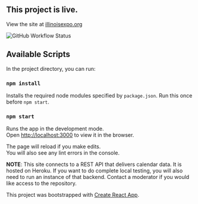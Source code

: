## This project is live.

View the site at [illinoisexpo.org](illinoisexpo.org)

![GitHub Workflow Status](https://img.shields.io/github/workflow/status/ecexpo/react-site/Build%20and%20Deploy%20production?label=Live%20build)

## Available Scripts

In the project directory, you can run:

### `npm install`

Installs the required node modules specified by `package.json`. Run this once before `npm start`. 

### `npm start`

Runs the app in the development mode.<br>
Open [http://localhost:3000](http://localhost:3000) to view it in the browser.

The page will reload if you make edits.<br>
You will also see any lint errors in the console.

**NOTE**: This site connects to a REST API that delivers calendar data. It is hosted on Heroku. If you want to do complete local testing, you will also need to run an instance of that backend. Contact a moderator if you would like access to the repository.

This project was bootstrapped with [Create React App](https://github.com/facebook/create-react-app).
